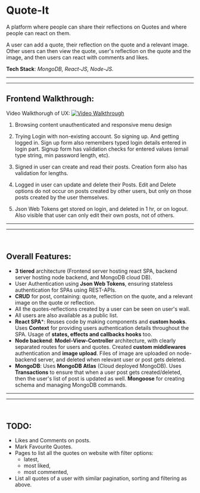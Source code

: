 # Quote-It

A platform where people can share their reflections on Quotes and where people can react on them.

A user can add a quote, their reflection on the quote and a relevant image. Other users can then view the quote, user's reflection on the quote and the image, and then users can react with comments and likes.

**Tech Stack**: *MongoDB, React-JS, Node-JS.*

---
---

## **Frontend Walkthrough:** 

Video Walkthorugh of UX:
[![Video Walkthrough](https://img.youtube.com/vi/hXLodKNI_GY/maxresdefault.jpg)](https://youtu.be/hXLodKNI_GY)

1. Browsing content unauthenticated and responsive menu design

2. Trying Login with non-existing account. So signing up. And getting logged in. Sign up form also remembers typed login details entered in login part. Signup form has validation checks for entered values (email type string, min password length, etc).

3. Signed in user can create and read their posts. Creation form also has validation for lengths.

4. Logged in user can update and delete their Posts. Edit and Delete options do not occur on posts created by other users, but only on those posts created by the user themselves.

5. Json Web Tokens get stored on login, and deleted in 1 hr, or on logout. Also visible that user can only edit their own posts, not of others.

---
---
<br/>

## **Overall Features**:
- **3 tiered** architecture (Frontend server hosting react SPA, backend server hosting node backend, and MongoDB cloud DB).
- User Authentication using **Json Web Tokens**, ensuring stateless authentication for SPAs using REST-APIs.
- **CRUD** for post, containing: quote, reflection on the quote, and a relevant image on the quote or reflection.
- All the quotes-reflections created by a user can be seen on user's wall.
- All users are also available as a public list.
- **React SPA***: Reuses code by making components and **custom hooks**. Uses **Context** for providing users authentication details throughout the SPA. Usage of **states, effects and callbacks hooks** too.
- **Node backend**: **Model-View-Controller** architecture, with clearly separated routes for users and quotes. Created **custom middlewares** authentication and **image upload**. Files of image are uploaded on node-backend server, and deleted when relevant user or post gets deleted.
- **MongoDB**: Uses **MongoDB Atlas** (Cloud deployed MongoDB). Uses **Transactions** to ensure that when a user post gets created/deleted, then the user's list of post is updated as well. **Mongoose** for creating schema and managing MongoDB commands.

---
---
<br/>

## **TODO**:
- Likes and Comments on posts.
- Mark Favourite Quotes.
- Pages to list all the quotes on website with filter options:
  - latest, 
  - most liked,
  - most commented,
- List all quotes of a user with similar pagination, sorting and filtering as above.